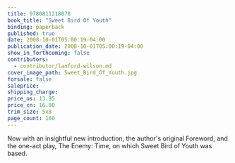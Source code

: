 ```yaml
---
title: 9780811218078
book_title: "Sweet Bird Of Youth"
binding: paperback
published: true
date: 2008-10-01T05:00:19-04:00
publication_date: 2008-10-01T05:00:19-04:00
show_in_forthcoming: false
contributors:
  - contributor/lanford-wilson.md
cover_image_path: Sweet_Bird_Of_Youth.jpg
forsale: false
saleprice:
shipping_charge:
price_us: 13.95
price_cn: 16.00
trim_size: 5x8
page_count: 160
---
```

Now with an insightful new introduction, the author's original Foreword, and the one-act play, The Enemy: Time, on which Sweet Bird of Youth was based.

